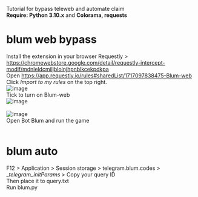 Tutorial for bypass teleweb and automate claim </br>
**Require: Python 3.10.x** and **Colorama, requests**
# blum web bypass
Install the extension in your browser Requestly > https://chromewebstore.google.com/detail/requestly-intercept-modif/mdnleldcmiljblolnjhpnblkcekpdkpa </br>
Open https://app.requestly.io/rules#sharedList/1717097838475-Blum-web </br>
Click _Import to my rules_ on the top right. </br>
![image](https://github.com/IEBChanel/blum/assets/158603538/e8bf6837-e630-4ce1-8c23-c059a38d94c2) </br>
Tick to turn on Blum-web </br>
![image](https://github.com/IEBChanel/blum/assets/158603538/bf4596ed-4063-4a3c-b4ae-984423fee883) </br>
</br>
![image](https://github.com/IEBChanel/blum/assets/158603538/acef7786-a35a-4508-b15e-ec9ba10ff167) </br>
Open Bot Blum and run the game </br>
</br>
# blum auto
F12 > Application > Session storage > telegram.blum.codes > __telegram_initParams_ > Copy your query ID </br>
Then place it to query.txt</br>
Run blum.py
